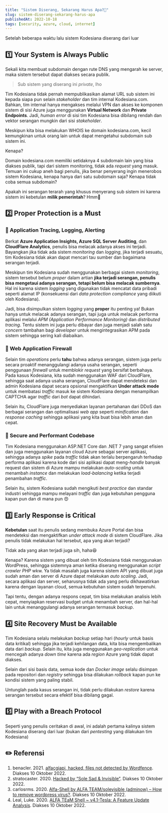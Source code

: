 ```yaml
---
title: "Sistem Diserang, Sekarang Harus Apa?🤔"
slug: sistem-diserang-sekarang-harus-apa
publishedAt: 2022-10-18
tags: [security, azure, cloud, internet]
---
```


Setelah beberapa waktu lalu sistem Kodesiana diserang dari luar

## 1️⃣ Your System is Always Public

Sekali kita membuat subdomain dengan rute DNS yang mengarah ke server, maka sistem tersebut dapat diakses secara publik.

> Sub sistem yang diserang ini _private_, lho

Tim Kodesiana tidak pernah mempublikasikan alamat URL sub sistem ini kepada siapa pun selain _stakeholder_ dan tim internal Kodesiana.com. Bahkan, tim internal hanya mengakses melalui VPN dan akses ke komponen sistem di sisi Azure juga menggunakan **Virtual Network** dan **Private Endpoints**. Jadi, _human error_ di sisi tim Kodesiana bisa dibilang rendah dan vektor serangan mungkin dari sisi _stakeholder_.

Meskipun kita bisa melakukan WHOIS ke domain kodesiana.com, kecil kemungkinan untuk orang lain untuk dapat mengetahui subdomain sub sistem ini.

Kenapa?

Domain kodesiana.com memiliki setidaknya 4 subdomain lain yang bisa diakses publik, tapi dari sistem monitoring, tidak ada _request_ yang masuk. Temuan ini cukup aneh bagi penulis, jika benar penyerang ingin menerobos sistem Kodesiana, kenapa hanya dari satu subdomain saja? Kenapa tidak coba semua subdomain?

Apakah ini serangan terarah yang khusus menyerang sub sistem ini karena sistem ini kebetulan **milik pemerintah**? Hmm🤔

## 2️⃣ Proper Protection is a Must

### 🐤 Application Tracing, Logging, Alerting

Berkat **Azure Application Insights, Azure SQL Server Auditing**, dan **CloudFlare Analytics**, penulis bisa melacak adanya akses ini terjadi. Bayangkan jika tidak ada sistem _monitoring_ dan _logging_, jika terjadi sesuatu, tim Kodesiana tidak akan dapat mencari tau sumber dan bagaimana serangan terjadi.

Meskipun tim Kodesiana sudah menggunakan berbagai sistem _monitoring_, sistem tersebut belum _proper_ dalam artian **jika terjadi serangan, penulis bisa mengetaui adanya serangan, tetapi belum bisa melacak sumbernya**. Hal ini karena sistem _logging_ yang digunakan tidak mencatat data pribadi seperti alamat IP (konsekuensi dari _data protection compliance_ yang diikuti oleh Kodesiana).

Jadi, bisa disimpulkan sistem _logging_ yang **proper** itu penting ya! Bukan hanya untuk melacak adanya serangan, tapi juga untuk melacak performa aplikasi melalui _APM (Application Performance Monitoring)_ dan _distributed tracing_. Tentu sistem ini juga perlu dibayar dan juga menjadi salah satu _concern_ tambahan bagi _developer_ untuk mengintegrasikan APM pada sistem sehingga sering kali diabaikan.

### 🧱 Web Application Firewall

Selain tim _operations_ perlu **tahu** bahwa adanya serangan, sistem juga perlu secara proaktif menanggulangi adanya usaha serangan, seperti penggunaan _firewall_ untuk memblokir _request_ yang bersifat berbahaya. Pada kasus Kodesiana, kita sudah menggunakan WAF dari CloudFlare, sehingga saat adanya usaha serangan, CloudFlare dapat mendeteksi dan admin Kodesiana dapat secara opsional mengaktifkan **Under attack mode** untuk membatasi _traffic_ masuk ke sistem Kodesiana dengan menampilkan CAPTCHA agar _traffic_ dari _bot_ dapat dihindari.

Selain itu, CloudFlare juga menyediakan layanan pertahanan dari DDoS dan berbagai serangan dan optimalisasi _web app_ seperti _minification_ dan _response caching_ sehingga aplikasi yang kita buat bisa lebih aman dan cepat.

### 🐣 Secure and Performant Codebase

Tim Kodesiana menggunakan ASP.NET Core dan .NET 7 yang sangat efisien dan juga menggunakan layanan cloud Azure sebagai server aplikasi, sehingga adanya _spike_ pada _traffic_ tidak akan terlalu berpengaruh terhadap performa aplikasi karena kode dari sisi aplikasi dapat meng-_handle_ banyak request dan sistem di Azure mampu melakukan _auto-scaling_ untuk menambah _instance_ dan melakukan _load-balancing_ ketika terjadi penambahan _traffic_.

Selain itu, sistem Kodesiana sudah mengikuti _best practice_ dan standar industri sehingga mampu melayani _traffic_ dan juga kebutuhan pengguna kapan pun dan di mana pun 😍

## 3️⃣ Early Response is Critical

**Kebetulan** saat itu penulis sedang membuka Azure Portal dan bisa mendeteksi dan mengaktifkan _under attack mode_ di sistem CloudFlare. Jika penulis tidak melakukan hal tersebut, apa yang akan terjadi?

Tidak ada yang akan terjadi juga sih, haha😆

Kenapa? Karena sistem yang dibuat oleh tim Kodesiana tidak menggunakan WordPress, sehingga sistemnya aman ketika diserang menggunakan _script crawler PHP_ wkw. Ya tidak masalah juga karena sistem API yang dibuat juga sudah aman dan server di Azure dapat melakukan _auto scaling_. Jadi, secara aplikasi dan server, seharusnya tidak ada yang perlu dikhawatirkan karena dengan layanan cloud, semua kebutuhan sistem sudah terpenuhi.

Tapi tentu, dengan adanya respons cepat, tim bisa melakukan analisis lebih cepat, menyiapkan reservasi budget untuk menambah server, dan hal-hal lain untuk menanggulangi adanya serangan termasuk _backup_.

## 4️⃣ Site Recovery Must be Available

Tim Kodesiana selalu melakukan _backup_ setiap hari (_hourly_ untuk basis data kritikal) sehingga jika terjadi kehilangan data, kita bisa mengembalikan data dari _backup_. Selain itu, kita juga menggunakan _geo-replication_ untuk mencegah adanya _down time_ karena ada _region_ Azure yang tidak dapat diakses.

Selain dari sisi basis data, semua kode dan _Docker image_ selalu disimpan pada repositori dan _registry_ sehingga bisa dilakukan _rollback_ kapan pun ke kondisi sistem yang paling stabil.

Untunglah pada kasus serangan ini, tidak perlu dilakukan _restore_ karena serangan tersebut secara efektif bisa dibilang gagal.

## 5️⃣ Play with a Breach Protocol

Seperti yang penulis ceritakan di awal, ini adalah pertama kalinya sistem Kodesiana diserang dari luar (bukan dari _pentesting_ yang dilakukan tim Kodesiana)

## ✏️ Referensi

1. benacler. 2021. [alfacgiapi, hacked, files not detected by Wordfence](https://wordpress.org/support/topic/alfacgiapi-hacked-files-not-detected-by-wordfence/). Diakses 10 Oktober 2022.
2. stratocaster. 2020. [Hacked by “Sole Sad & Invisible”](https://wordpress.org/support/topic/hacked-by-sole-sad-invisible/). Diakses 10 Oktober 2022.
3. carlosrms. 2020. [Alfa-Shell by ALFA TEAM/solevisible (adminow) – How to remove wordpress virus?](https://wordpress.org/support/topic/alfa-shell-by-alfa-team-solevisible-adminow-how-to-remove-wordpress-virus/). Diakses 10 Oktober 2022.
4. Leal, Luke. 2020. [ALFA TEaM Shell ~ v4.1-Tesla: A Feature Update Analysis](https://blog.sucuri.net/2020/11/alfa-team-shell-v4-1-tesla-a-feature-update-analysis.html). Diakses 10 Oktober 2022.
